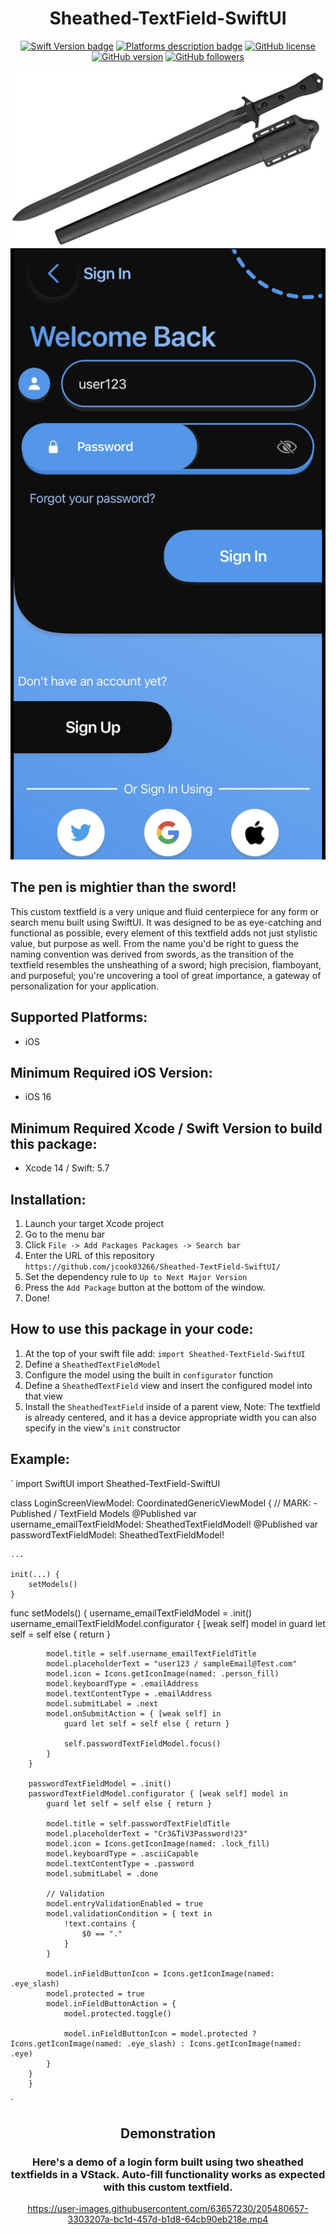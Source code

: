 <div align="center">
 
# Sheathed-TextField-SwiftUI
 
[![Swift Version badge](https://img.shields.io/badge/Swift-5.7.1-orange.svg)](https://shields.io/)
[![Platforms description badge](https://img.shields.io/badge/Platform-iOS-blue.svg)](https://shields.io/)
[![GitHub license](https://badgen.net/github/license/jcook03266/Sheathed-TextField-SwiftUI)](https://github.com/jcook03266/Sheathed-TextField-SwiftUI/blob/main/LICENSE)
[![GitHub version](https://badge.fury.io/gh/jcook03266%2FSheathed-TextField-SwiftUI.svg)](https://github.com/jcook03266/Sheathed-TextField-SwiftUI)
[![GitHub followers](https://img.shields.io/github/followers/jcook03266.svg?style=social&label=Follow&maxAge=2592000)](https://github.com/jcook03266?tab=followers)
 
</div>

<div align="center">

<img src="https://github.com/jcook03266/Sheathed-TextField-SwiftUI/blob/main/Resources/sword.jpg" width="600">
<img src="https://github.com/jcook03266/Sheathed-TextField-SwiftUI/blob/main/Resources/Login-form-shot.jpg" width="600">

</div>

## The pen is mightier than the sword!

This custom textfield is a very unique and fluid centerpiece for any form or search menu built using SwiftUI. It was designed to be as eye-catching and functional as possible, every element of this textfield adds not just stylistic value, but purpose as well. From the name you'd be right to guess the naming convention was derived from swords, as the transition of the textfield resembles the unsheathing of a sword; high precision, flamboyant, and purposeful; you're uncovering a tool of great importance, a gateway of personalization for your application.

## Supported Platforms:
* iOS

## Minimum Required iOS Version:
* iOS 16

## Minimum Required Xcode / Swift Version to build this package:
* Xcode 14 / Swift: 5.7

## Installation:
1. Launch your target Xcode project 
2. Go to the menu bar
3. Click `File -> Add Packages Packages -> Search bar`
4. Enter the URL of this repository `https://github.com/jcook03266/Sheathed-TextField-SwiftUI/`
5. Set the dependency rule to `Up to Next Major Version`
6. Press the `Add Package` button at the bottom of the window. 
7. Done!

## How to use this package in your code:
1. At the top of your swift file add: `import Sheathed-TextField-SwiftUI`
2. Define a `SheathedTextFieldModel`
3. Configure the model using the built in `configurator` function
4. Define a `SheathedTextField` view and insert the configured model into that view
5. Install the `SheathedTextField` inside of a parent view, Note: The textfield is already centered, and it has a device appropriate width you can also specify in the view's `init` constructor

## Example:

`
import SwiftUI
import Sheathed-TextField-SwiftUI

class LoginScreenViewModel: CoordinatedGenericViewModel {
// MARK: - Published / TextField Models
    @Published var username_emailTextFieldModel: SheathedTextFieldModel!
    @Published var passwordTextFieldModel: SheathedTextFieldModel!
    
    ...
    
    init(...) {
        setModels()
    }
    
func setModels() {
        username_emailTextFieldModel = .init()
        username_emailTextFieldModel.configurator { [weak self] model in
            guard let self = self else { return }
            
            model.title = self.username_emailTextFieldTitle
            model.placeholderText = "user123 / sampleEmail@Test.com"
            model.icon = Icons.getIconImage(named: .person_fill)
            model.keyboardType = .emailAddress
            model.textContentType = .emailAddress
            model.submitLabel = .next
            model.onSubmitAction = { [weak self] in
                guard let self = self else { return }
                
                self.passwordTextFieldModel.focus()
            }
        }
        
        passwordTextFieldModel = .init()
        passwordTextFieldModel.configurator { [weak self] model in
            guard let self = self else { return }
            
            model.title = self.passwordTextFieldTitle
            model.placeholderText = "Cr3&TiV3Password!23"
            model.icon = Icons.getIconImage(named: .lock_fill)
            model.keyboardType = .asciiCapable
            model.textContentType = .password
            model.submitLabel = .done
            
            // Validation
            model.entryValidationEnabled = true
            model.validationCondition = { text in
                !text.contains {
                    $0 == "."
                }
            }
            
            model.inFieldButtonIcon = Icons.getIconImage(named: .eye_slash)
            model.protected = true
            model.inFieldButtonAction = {
                model.protected.toggle()
                
                model.inFieldButtonIcon = model.protected ? Icons.getIconImage(named: .eye_slash) : Icons.getIconImage(named: .eye)
            }
        }
        }
  `

<div align="center">

## Demonstration
### Here's a demo of a login form built using two sheathed textfields in a VStack. Auto-fill functionality works as expected with this custom textfield.

https://user-images.githubusercontent.com/63657230/205480657-3303207a-bc1d-457d-b1d8-64cb90eb218e.mp4

</div>

